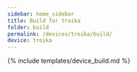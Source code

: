 ```yaml
---
sidebar: home_sidebar
title: Build for troika
folder: build
permalink: /devices/troika/build/
device: troika
---
```

{% include templates/device_build.md %}
